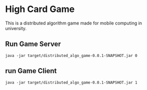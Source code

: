 # High Card Game
This is a distributed algorithm game made for mobile computing in university.
## Run Game Server
```
java -jar target/distributed_algo_game-0.0.1-SNAPSHOT.jar 0
```
## run Game Client
```
java -jar target/distributed_algo_game-0.0.1-SNAPSHOT.jar 1
```
